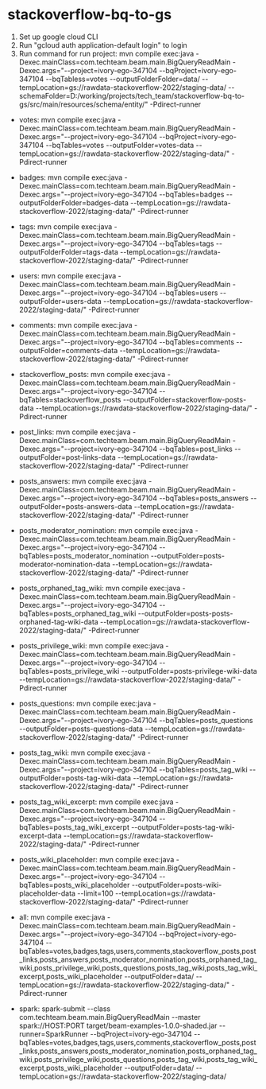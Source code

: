 # stackoverflow-bq-to-gs
1. Set up google cloud CLI
2. Run "gcloud auth application-default login" to login
3. Run command for run project:
   mvn compile exec:java -Dexec.mainClass=com.techteam.beam.main.BigQueryReadMain -Dexec.args="--project=ivory-ego-347104 --bqProject=ivory-ego-347104 --bqTabless=votes --outputFolderFolder=data/ --tempLocation=gs://rawdata-stackoverflow-2022/staging-data/ --schemaFolder=D:/working/projects/tech_team/stackoverflow-bq-to-gs/src/main/resources/schema/entity/" -Pdirect-runner
   
- votes: mvn compile exec:java -Dexec.mainClass=com.techteam.beam.main.BigQueryReadMain -Dexec.args="--project=ivory-ego-347104 --bqProject=ivory-ego-347104 --bqTables=votes --outputFolder=votes-data --tempLocation=gs://rawdata-stackoverflow-2022/staging-data/" -Pdirect-runner
- badges: mvn compile exec:java -Dexec.mainClass=com.techteam.beam.main.BigQueryReadMain -Dexec.args="--project=ivory-ego-347104 --bqTables=badges --outputFolderFolder=badges-data --tempLocation=gs://rawdata-stackoverflow-2022/staging-data/" -Pdirect-runner
- tags: mvn compile exec:java -Dexec.mainClass=com.techteam.beam.main.BigQueryReadMain -Dexec.args="--project=ivory-ego-347104 --bqTables=tags --outputFolderFolder=tags-data --tempLocation=gs://rawdata-stackoverflow-2022/staging-data/" -Pdirect-runner
- users: mvn compile exec:java -Dexec.mainClass=com.techteam.beam.main.BigQueryReadMain -Dexec.args="--project=ivory-ego-347104 --bqTables=users --outputFolder=users-data --tempLocation=gs://rawdata-stackoverflow-2022/staging-data/" -Pdirect-runner
- comments: mvn compile exec:java -Dexec.mainClass=com.techteam.beam.main.BigQueryReadMain -Dexec.args="--project=ivory-ego-347104 --bqTables=comments --outputFolder=comments-data --tempLocation=gs://rawdata-stackoverflow-2022/staging-data/" -Pdirect-runner
- stackoverflow_posts: mvn compile exec:java -Dexec.mainClass=com.techteam.beam.main.BigQueryReadMain -Dexec.args="--project=ivory-ego-347104 --bqTables=stackoverflow_posts --outputFolder=stackoverflow-posts-data --tempLocation=gs://rawdata-stackoverflow-2022/staging-data/" -Pdirect-runner
- post_links: mvn compile exec:java -Dexec.mainClass=com.techteam.beam.main.BigQueryReadMain -Dexec.args="--project=ivory-ego-347104 --bqTables=post_links --outputFolder=post-links-data --tempLocation=gs://rawdata-stackoverflow-2022/staging-data/" -Pdirect-runner
- posts_answers: mvn compile exec:java -Dexec.mainClass=com.techteam.beam.main.BigQueryReadMain -Dexec.args="--project=ivory-ego-347104 --bqTables=posts_answers --outputFolder=posts-answers-data --tempLocation=gs://rawdata-stackoverflow-2022/staging-data/" -Pdirect-runner
- posts_moderator_nomination: mvn compile exec:java -Dexec.mainClass=com.techteam.beam.main.BigQueryReadMain -Dexec.args="--project=ivory-ego-347104 --bqTables=posts_moderator_nomination --outputFolder=posts-moderator-nomination-data --tempLocation=gs://rawdata-stackoverflow-2022/staging-data/" -Pdirect-runner
- posts_orphaned_tag_wiki: mvn compile exec:java -Dexec.mainClass=com.techteam.beam.main.BigQueryReadMain -Dexec.args="--project=ivory-ego-347104 --bqTables=posts_orphaned_tag_wiki --outputFolder=posts-posts-orphaned-tag-wiki-data --tempLocation=gs://rawdata-stackoverflow-2022/staging-data/" -Pdirect-runner
- posts_privilege_wiki: mvn compile exec:java -Dexec.mainClass=com.techteam.beam.main.BigQueryReadMain -Dexec.args="--project=ivory-ego-347104 --bqTables=posts_privilege_wiki --outputFolder=posts-privilege-wiki-data --tempLocation=gs://rawdata-stackoverflow-2022/staging-data/" -Pdirect-runner
- posts_questions: mvn compile exec:java -Dexec.mainClass=com.techteam.beam.main.BigQueryReadMain -Dexec.args="--project=ivory-ego-347104 --bqTables=posts_questions --outputFolder=posts-questions-data --tempLocation=gs://rawdata-stackoverflow-2022/staging-data/" -Pdirect-runner
- posts_tag_wiki: mvn compile exec:java -Dexec.mainClass=com.techteam.beam.main.BigQueryReadMain -Dexec.args="--project=ivory-ego-347104 --bqTables=posts_tag_wiki --outputFolder=posts-tag-wiki-data --tempLocation=gs://rawdata-stackoverflow-2022/staging-data/" -Pdirect-runner
- posts_tag_wiki_excerpt: mvn compile exec:java -Dexec.mainClass=com.techteam.beam.main.BigQueryReadMain -Dexec.args="--project=ivory-ego-347104 --bqTables=posts_tag_wiki_excerpt --outputFolder=posts-tag-wiki-excerpt-data --tempLocation=gs://rawdata-stackoverflow-2022/staging-data/" -Pdirect-runner
- posts_wiki_placeholder: mvn compile exec:java -Dexec.mainClass=com.techteam.beam.main.BigQueryReadMain -Dexec.args="--project=ivory-ego-347104 --bqTables=posts_wiki_placeholder --outputFolder=posts-wiki-placeholder-data --limit=100 --tempLocation=gs://rawdata-stackoverflow-2022/staging-data/" -Pdirect-runner

- all: mvn compile exec:java -Dexec.mainClass=com.techteam.beam.main.BigQueryReadMain -Dexec.args="--project=ivory-ego-347104 --bqProject=ivory-ego-347104 --bqTables=votes,badges,tags,users,comments,stackoverflow_posts,post_links,posts_answers,posts_moderator_nomination,posts_orphaned_tag_wiki,posts_privilege_wiki,posts_questions,posts_tag_wiki,posts_tag_wiki_excerpt,posts_wiki_placeholder --outputFolder=data/ --tempLocation=gs://rawdata-stackoverflow-2022/staging-data/" -Pdirect-runner

- spark:
spark-submit --class com.techteam.beam.main.BigQueryReadMain --master spark://HOST:PORT target/beam-examples-1.0.0-shaded.jar --runner=SparkRunner --bqProject=ivory-ego-347104 --bqTables=votes,badges,tags,users,comments,stackoverflow_posts,post_links,posts_answers,posts_moderator_nomination,posts_orphaned_tag_wiki,posts_privilege_wiki,posts_questions,posts_tag_wiki,posts_tag_wiki_excerpt,posts_wiki_placeholder --outputFolder=data/ --tempLocation=gs://rawdata-stackoverflow-2022/staging-data/

